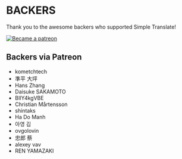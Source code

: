# BACKERS

Thank you to the awesome backers who supported Simple Translate!

<a href=https://www.patreon.com/sienori >
<img src=https://c5.patreon.com/external/logo/become_a_patron_button.png alt="Became a patreon">
</a>

## Backers via Patreon

- kometchtech
- 準平 大坪
- Hans Zhang
- Daisuke SAKAMOTO
- BIlY4kgVBE
- Christian Mårtensson
- shintaks
- Ha Do Manh
- 아영 김
- ovgolovin
- 忠郎 蔡
- alexey vav
- REN YAMAZAKI
